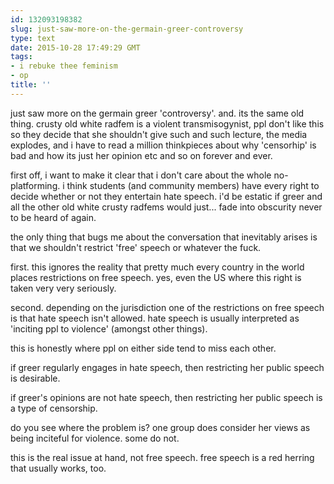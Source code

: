 ```yaml
---
id: 132093198382
slug: just-saw-more-on-the-germain-greer-controversy
type: text
date: 2015-10-28 17:49:29 GMT
tags:
- i rebuke thee feminism
- op
title: ''
---
```

just saw more on the germain greer 'controversy'. and. its the same old thing. crusty old white radfem is a violent transmisogynist, ppl don't like this so they decide that she shouldn't give such and such lecture, the media explodes, and i have to read a million thinkpieces about why 'censorhip' is bad and how its just her opinion etc and so on forever and ever.

first off, i want to make it clear that i don't care about the whole no-platforming. i think students (and community members) have every right to decide whether or not they entertain hate speech. i'd be estatic if greer and all the other old white crusty radfems would just... fade into obscurity never to be heard of again.

the only thing that bugs me about the conversation that inevitably arises is that we shouldn't restrict 'free' speech or whatever the fuck.

first. this ignores the reality that pretty much every country in the world places restrictions on free speech. yes, even the US where this right is taken very very seriously.

second. depending on the jurisdiction one of the restrictions on free speech is that hate speech isn't allowed. hate speech is usually interpreted as 'inciting ppl to violence' (amongst other things).

this is honestly where  ppl on either side tend to miss each other. 

if greer regularly engages in hate speech, then restricting her public speech is desirable.

if greer's opinions are not hate speech, then restricting her public speech is a type of censorship.

do you see where the problem is? one group does consider her views as being inciteful for violence. some do not.

this is the real issue at hand, not free speech. free speech is a red herring that usually works, too.